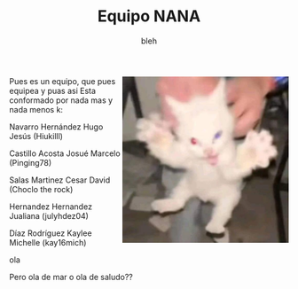 <header>







  
# Equipo NANA

bleh

</header>

<img src=https://github.com/Choclotherock/Locura/blob/cd9da4e185746b8a8c22bd0f42da8f9c3d226a6a/gato%20loco.png alt=celebrate width=300 align=right>
Pues es un equipo, que pues equipea y puas asi
Esta conformado por nada mas y nada menos k:

Navarro Hernández Hugo Jesús (Hiukilll)

Castillo Acosta Josué Marcelo (Pinging78)

Salas Martinez Cesar David (Choclo the rock)

Hernandez Hernandez Jualiana (julyhdez04)

Díaz Rodríguez Kaylee Michelle (kay16mich)

<footer>


  
ola

Pero ola de mar o ola de saludo??


</footer>
